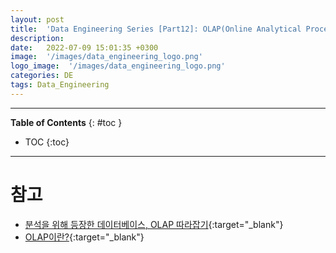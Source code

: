 ```yaml
---
layout: post
title:  'Data Engineering Series [Part12]: OLAP(Online Analytical Processing)'
description: 
date:   2022-07-09 15:01:35 +0300
image:  '/images/data_engineering_logo.png'
logo_image:  '/images/data_engineering_logo.png'
categories: DE
tags: Data_Engineering
---
```

---

**Table of Contents**
{: #toc }
*  TOC
{:toc}

---

# 참고

- [분석을 위해 등장한 데이터베이스, OLAP 따라잡기](https://www.ciokorea.com/news/225564){:target="_blank"}
- [OLAP이란?](https://brunch.co.kr/@qqplot/27){:target="_blank"}